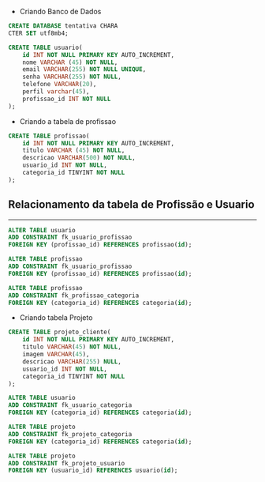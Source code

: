 - Criando Banco de Dados
```sql
CREATE DATABASE tentativa CHARA
CTER SET utf8mb4;
```

```sql
CREATE TABLE usuario(
    id INT NOT NULL PRIMARY KEY AUTO_INCREMENT,
    nome VARCHAR (45) NOT NULL,
    email VARCHAR(255) NOT NULL UNIQUE,
    senha VARCHAR(255) NOT NULL,
    telefone VARCHAR(20),
    perfil varchar(45),
    profissao_id INT NOT NULL
);
```
- Criando a tabela de profissao
```sql
CREATE TABLE profissao(
    id INT NOT NULL PRIMARY KEY AUTO_INCREMENT,
    titulo VARCHAR (45) NOT NULL,
    descricao VARCHAR(500) NOT NULL,
    usuario_id INT NOT NULL,
    categoria_id TINYINT NOT NULL
);
```
## Relacionamento da tabela de Profissão e Usuario

---
```sql 
ALTER TABLE usuario
ADD CONSTRAINT fk_usuario_profissao
FOREIGN KEY (profissao_id) REFERENCES profissao(id);
```

```sql 
ALTER TABLE profissao
ADD CONSTRAINT fk_usuario_profissao
FOREIGN KEY (profissao_id) REFERENCES profissao(id);
```
```sql
ALTER TABLE profissao
ADD CONSTRAINT fk_profissao_categoria
FOREIGN KEY (categoria_id) REFERENCES categoria(id);
```

- Criando tabela Projeto
```sql 
CREATE TABLE projeto_cliente(
    id INT NOT NULL PRIMARY KEY AUTO_INCREMENT,
    titulo VARCHAR(45) NOT NULL,
    imagem VARCHAR(45),
    descricao VARCHAR(255) NULL,
    usuario_id INT NOT NULL,
    categoria_id TINYINT NOT NULL
);
```

```sql
ALTER TABLE usuario
ADD CONSTRAINT fk_usuario_categoria
FOREIGN KEY (categoria_id) REFERENCES categoria(id);

```

```sql
ALTER TABLE projeto
ADD CONSTRAINT fk_projeto_categoria
FOREIGN KEY (categoria_id) REFERENCES categoria(id);

```

```sql
ALTER TABLE projeto
ADD CONSTRAINT fk_projeto_usuario
FOREIGN KEY (usuario_id) REFERENCES usuario(id);

```
